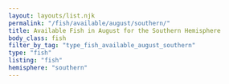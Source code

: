 ```yaml
---
layout: layouts/list.njk
permalink: "/fish/available/august/southern/"
title: Available Fish in August for the Southern Hemisphere
body_class: fish
filter_by_tag: "type_fish_available_august_southern"
type: "fish"
listing: "fish"
hemisphere: "southern"
---
```

